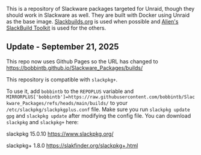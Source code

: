 This is a repository of Slackware packages targeted for Unraid, though they should work in Slackware as well. They are built with Docker using Unraid as the base image. [Slackbuilds.org](https://slackbuilds.org) is used when possible and [Alien's SlackBuild Toolkit](https://alien.slackbook.org/AST/) is used for the others.


## Update - September 21, 2025
This repo now uses Github Pages so the URL has changed to https://bobbintb.github.io/Slackware_Packages/builds/

This repository is compatible with `slackpkg+`.

To use it, add `bobbintb` to the `REPOPLUS` variable and `MIRRORPLUS['bobbintb']=https://raw.githubusercontent.com/bobbintb/Slackware_Packages/refs/heads/main/builds/` to your `/etc/slackpkg/slackpkgplus.conf` file. Make sure you run `slackpkg update gpg` and `slackpkg update` after modifying the config file.
You can download `slackpkg` and `slackpkg+` here:

  slackpkg 15.0.10 https://www.slackpkg.org/

  slackpkg+ 1.8.0 https://slakfinder.org/slackpkg+.html
